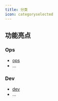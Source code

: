 ```yaml
---
title: 分类
icon: categoryselected
---
```


## 功能亮点

### Ops

- [ops](ops/ops.md)
- ...

### Dev

- [dev](dev/dev.md)
- ...
